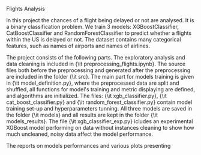Flights Analysis

In this project the chances of a flight being delayed or not are analysed. It is a binary classification problem. We train 3 models: XGBoostClassifier, CatBoostClassifier and RandomForestClassifier to predict whether a flights within the US is delayed or not. The dataset contains many categorical features, such as names of airports and names of airlines.

The project consists of the following parts. The exploratory analysis and data cleaning is included in {\it preprocessing_flights.ipynb}. The source files both before the preprocessing and generated after the preprocessing are included in the folder {\it src}. The main part for models training is given in {\it model_definition.py}, where the preprocessed data are split and shuffled, all functions for model's training and metric displaying are defined, and algorithms are initialized. The files: {\it xgb_classifier.py}, {\it cat_boost_classifier.py} and {\it random_forest_classifier.py} contain model training set-up and hyperparameters tunning. All three models are saved in the folder {\it models} and all results are kept in the folder {\it models_results}. The file {\it xgb_classifier_exp.py} icludes an experimental XGBoost model performing on data without instances cleaning to show how much uncleaned, noisy data affect the model performance.

The reports on models performances and various plots presenting 
